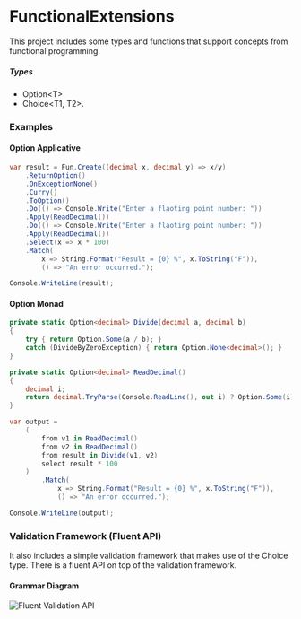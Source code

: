 FunctionalExtensions
====================

This project includes some types and functions that support concepts from functional programming.

##### Types
* Option&lt;T&gt;
* Choice&lt;T1, T2&gt;.

### Examples
#### Option Applicative
```c#
var result = Fun.Create((decimal x, decimal y) => x/y)
    .ReturnOption()
    .OnExceptionNone()
    .Curry()
    .ToOption()
    .Do(() => Console.Write("Enter a flaoting point number: "))
    .Apply(ReadDecimal())
    .Do(() => Console.Write("Enter a flaoting point number: "))
    .Apply(ReadDecimal())
    .Select(x => x * 100)
    .Match(
        x => String.Format("Result = {0} %", x.ToString("F")),
        () => "An error occurred.");

Console.WriteLine(result);
```
#### Option Monad
```c#
private static Option<decimal> Divide(decimal a, decimal b)
{
    try { return Option.Some(a / b); }
    catch (DivideByZeroException) { return Option.None<decimal>(); }
}

private static Option<decimal> ReadDecimal()
{
    decimal i;
    return decimal.TryParse(Console.ReadLine(), out i) ? Option.Some(i) : Option.None<decimal>();
}

var output =
    (
        from v1 in ReadDecimal()
        from v2 in ReadDecimal()
        from result in Divide(v1, v2)
        select result * 100
    )
        .Match(
            x => String.Format("Result = {0} %", x.ToString("F")),
            () => "An error occurred.");

Console.WriteLine(output);
```

### Validation Framework (Fluent API)

It also includes a simple validation framework that makes use of the Choice type.
There is a fluent API on top of the validation framework.

#### Grammar Diagram

![Fluent Validation API](https://raw.githubusercontent.com/webrunners/FunctionalExtensions/develop/FunctionalExtensions/SolutionItems/FluentGrammar/Validate.png "Fluent Validation API")
